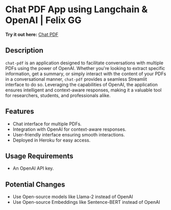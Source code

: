 # Chat PDF App using Langchain & OpenAI | Felix GG

**Try it out here:** [Chat PDF](https://share.streamlit.io/felix-gg/chat-pdf/main/app.py)

## Description

`chat-pdf` is an application designed to facilitate conversations with multiple PDFs using the power of OpenAI. Whether you're looking to extract specific information, get a summary, or simply interact with the content of your PDFs in a conversational manner, `chat-pdf` provides a seamless Streamlit interface to do so. Leveraging the capabilities of OpenAI, the application ensures intelligent and context-aware responses, making it a valuable tool for researchers, students, and professionals alike.

## Features

- Chat interface for multiple PDFs.
- Integration with OpenAI for context-aware responses.
- User-friendly interface ensuring smooth interactions.
- Deployed in Heroku for easy access.

## Usage Requirements

- An OpenAI API key.

## Potential Changes

- Use Open-source models like Llama-2 instead of OpenAI
- Use Open-source Embeddings like Sentence-BERT instead of OpenAI
